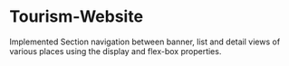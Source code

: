 # Tourism-Website
Implemented Section navigation between banner, list and detail views of various places using the display and flex-box properties.
